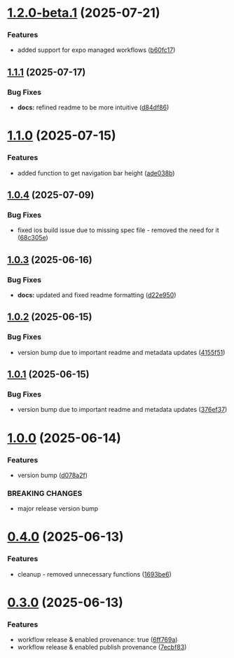 # [1.2.0-beta.1](https://github.com/JairajJangle/react-native-navigation-mode/compare/v1.1.1...v1.2.0-beta.1) (2025-07-21)


### Features

* added support for expo managed workflows ([b60fc17](https://github.com/JairajJangle/react-native-navigation-mode/commit/b60fc17bbfb8d2682d5bc4c3840ce085c1d94a0a))

## [1.1.1](https://github.com/JairajJangle/react-native-navigation-mode/compare/v1.1.0...v1.1.1) (2025-07-17)


### Bug Fixes

* **docs:** refined readme to be more intuitive ([d84df86](https://github.com/JairajJangle/react-native-navigation-mode/commit/d84df860c47d5a26aebe63674cb8ed6be8587b21))

# [1.1.0](https://github.com/JairajJangle/react-native-navigation-mode/compare/v1.0.4...v1.1.0) (2025-07-15)


### Features

* added function to get navigation bar height ([ade038b](https://github.com/JairajJangle/react-native-navigation-mode/commit/ade038bd5daf80fa984b7b690fb551a191a22d60))

## [1.0.4](https://github.com/JairajJangle/react-native-navigation-mode/compare/v1.0.3...v1.0.4) (2025-07-09)


### Bug Fixes

* fixed ios build issue due to missing spec file - removed the need for it ([68c305e](https://github.com/JairajJangle/react-native-navigation-mode/commit/68c305e3f29a7743942199f242a4b43f23916c2c))

## [1.0.3](https://github.com/JairajJangle/react-native-navigation-mode/compare/v1.0.2...v1.0.3) (2025-06-16)


### Bug Fixes

* **docs:** updated and fixed readme formatting ([d22e950](https://github.com/JairajJangle/react-native-navigation-mode/commit/d22e950f6173e3441aa5d0b6dfab55e8957e88c4))

## [1.0.2](https://github.com/JairajJangle/react-native-navigation-mode/compare/v1.0.1...v1.0.2) (2025-06-15)


### Bug Fixes

* version bump due to important readme and metadata updates ([4155f51](https://github.com/JairajJangle/react-native-navigation-mode/commit/4155f51cdf02964d1e2ff12b207b1bf334056de5))

## [1.0.1](https://github.com/JairajJangle/react-native-navigation-mode/compare/v1.0.0...v1.0.1) (2025-06-15)


### Bug Fixes

* version bump due to important readme and metadata updates ([376ef37](https://github.com/JairajJangle/react-native-navigation-mode/commit/376ef37fc84528d06239ef2098ac99661d195fb1))

# [1.0.0](https://github.com/JairajJangle/react-native-navigation-mode/compare/v0.4.0...v1.0.0) (2025-06-14)


### Features

* version bump ([d078a2f](https://github.com/JairajJangle/react-native-navigation-mode/commit/d078a2fb246fe1343b1cf3c47b8a4b4db57db8ae))


### BREAKING CHANGES

* major release version bump

# [0.4.0](https://github.com/JairajJangle/react-native-navigation-mode/compare/v0.3.0...v0.4.0) (2025-06-13)


### Features

* cleanup - removed unnecessary functions ([1693be6](https://github.com/JairajJangle/react-native-navigation-mode/commit/1693be6dc1d34a57d47f51aeda12fb7e45b9df5c))

# [0.3.0](https://github.com/JairajJangle/react-native-navigation-mode/compare/v0.2.0...v0.3.0) (2025-06-13)


### Features

* workflow release & enabled     provenance: true ([6ff769a](https://github.com/JairajJangle/react-native-navigation-mode/commit/6ff769a9d5f4e6df128f538ad73266bbdd8e8f9e))
* workflow release & enabled publish provenance ([7ecbf83](https://github.com/JairajJangle/react-native-navigation-mode/commit/7ecbf83e1433bb1c8a89468a75fcbe5ce529422c))
